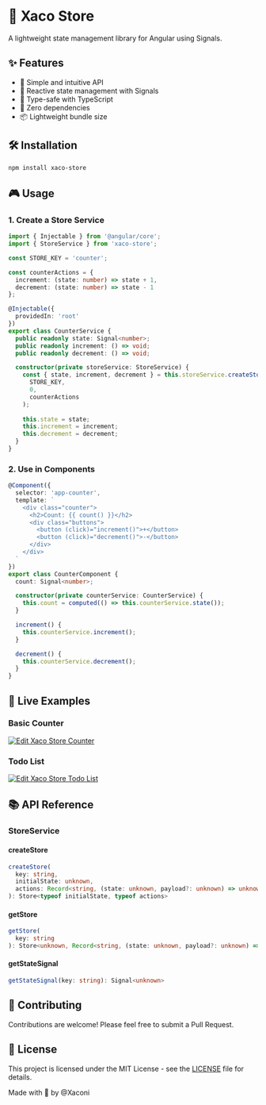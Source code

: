 # 🚀 Xaco Store

A lightweight state management library for Angular using Signals.

## ✨ Features

- 🎯 Simple and intuitive API
- 🔄 Reactive state management with Signals
- 🎨 Type-safe with TypeScript
- 🚀 Zero dependencies
- 📦 Lightweight bundle size

## 🛠️ Installation

```bash
npm install xaco-store
```

## 🎮 Usage

### 1. Create a Store Service

```typescript
import { Injectable } from '@angular/core';
import { StoreService } from 'xaco-store';

const STORE_KEY = 'counter';

const counterActions = {
  increment: (state: number) => state + 1,
  decrement: (state: number) => state - 1
};

@Injectable({
  providedIn: 'root'
})
export class CounterService {
  public readonly state: Signal<number>;
  public readonly increment: () => void;
  public readonly decrement: () => void;

  constructor(private storeService: StoreService) {
    const { state, increment, decrement } = this.storeService.createStore(
      STORE_KEY,
      0,
      counterActions
    );
    
    this.state = state;
    this.increment = increment;
    this.decrement = decrement;
  }
}
```

### 2. Use in Components

```typescript
@Component({
  selector: 'app-counter',
  template: `
    <div class="counter">
      <h2>Count: {{ count() }}</h2>
      <div class="buttons">
        <button (click)="increment()">+</button>
        <button (click)="decrement()">-</button>
      </div>
    </div>
  `
})
export class CounterComponent {
  count: Signal<number>;

  constructor(private counterService: CounterService) {
    this.count = computed(() => this.counterService.state());
  }

  increment() {
    this.counterService.increment();
  }

  decrement() {
    this.counterService.decrement();
  }
}
```

## 🎯 Live Examples

### Basic Counter
[![Edit Xaco Store Counter](https://codesandbox.io/static/img/play-codesandbox.svg)](https://codesandbox.io/s/xaco-store-counter-example)

### Todo List
[![Edit Xaco Store Todo List](https://codesandbox.io/static/img/play-codesandbox.svg)](https://codesandbox.io/s/xaco-store-todo-example)

## 📚 API Reference

### StoreService

#### createStore
```typescript
createStore(
  key: string,
  initialState: unknown,
  actions: Record<string, (state: unknown, payload?: unknown) => unknown>
): Store<typeof initialState, typeof actions>
```

#### getStore
```typescript
getStore(
  key: string
): Store<unknown, Record<string, (state: unknown, payload?: unknown) => unknown>>
```

#### getStateSignal
```typescript
getStateSignal(key: string): Signal<unknown>
```

## 🤝 Contributing

Contributions are welcome! Please feel free to submit a Pull Request.

## 📄 License

This project is licensed under the MIT License - see the [LICENSE](LICENSE) file for details. 

Made with 💖 by @Xaconi